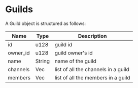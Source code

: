 # Guilds

A Guild object is structured as follows:

| Name | Type | Description |
| ---- | ---- | ----------- |
| id | u128 | guild id |
| owner_id | u128 | guild owner's id |
| name | String | name of the guild |
| channels | Vec<Channel> | list of all the channels in a guild |
| members | Vec<Member> | list of all the members in a guild |

